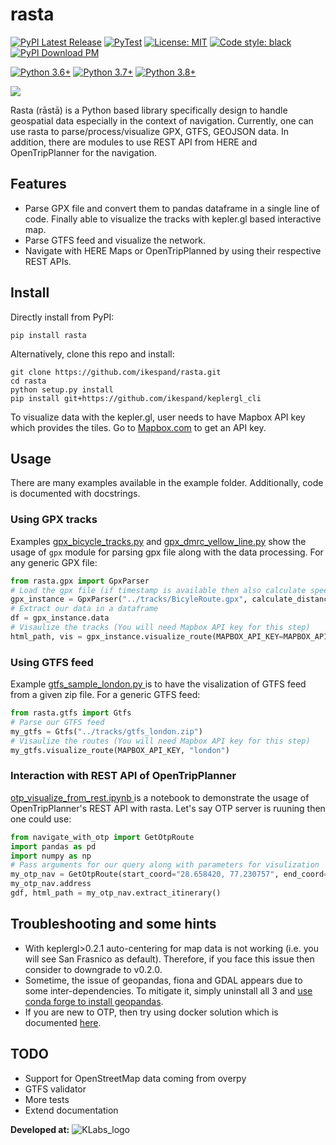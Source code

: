 # rasta
[![PyPI Latest Release](https://img.shields.io/pypi/v/rasta.svg)](https://pypi.org/project/rasta/) [![PyTest](https://github.com/ikespand/rasta/workflows/PyTest/badge.svg)](https://github.com/ikespand/rasta/actions?query=workflow%3APyTest) [![License: MIT](https://img.shields.io/badge/License-MIT-yellow.svg)](https://opensource.org/licenses/MIT) [![Code style: black](https://img.shields.io/badge/code%20style-black-000000.svg)](https://github.com/psf/black) [![PyPI Download PM](https://img.shields.io/pypi/dm/rasta)](https://pypi.org/project/rasta/)

[![Python 3.6+](https://img.shields.io/badge/python-3.6-blue.svg)](https://www.python.org/downloads/release/python-360/) [![Python 3.7+](https://img.shields.io/badge/python-3.7-blue.svg)](https://www.python.org/downloads/release/python-370/) [![Python 3.8+](https://img.shields.io/badge/python-3.8-blue.svg)](https://www.python.org/downloads/release/python-380/)

[![](https://raw.githubusercontent.com/ikespand/rasta/master/docs/Rasta_logo.png)](rasta_logo)

Rasta (rāstā) is a Python based library specifically design to handle geospatial data especially in the context of navigation. Currently, one can use rasta to parse/process/visualize GPX, GTFS, GEOJSON data. In addition, there are modules to use REST API from HERE and OpenTripPlanner for the navigation. 


## Features

-   Parse GPX file and convert them to pandas dataframe in a single line of code. Finally able to visualize the tracks with kepler.gl based interactive map.
- Parse GTFS feed and visualize the network.
-  Navigate with HERE Maps or OpenTripPlanned by using their respective REST APIs.

## Install
Directly install from PyPI:
```
pip install rasta
```
Alternatively, clone this repo and install:
```
git clone https://github.com/ikespand/rasta.git
cd rasta
python setup.py install
pip install git+https://github.com/ikespand/keplergl_cli
```

To visualize data with the kepler.gl, user needs to have Mapbox API key which provides the tiles. Go to [Mapbox.com](https://account.mapbox.com/access-tokens) to get an API key.

## Usage
There are many examples available in the example folder. Additionally, code is documented with docstrings.
### Using GPX tracks
Examples [gpx_bicycle_tracks.py](https://github.com/ikespand/rasta/blob/master/example/gpx_bicycle_tracks.py "`gpx_bicycle_tracks.py`") and [gpx_dmrc_yellow_line.py](https://github.com/ikespand/rasta/blob/master/example/gpx_dmrc_yellow_line.py "gpx_dmrc_yellow_line.py") show the usage of `gpx` module for parsing gpx file along with the data processing. For any generic GPX file:
```python
from rasta.gpx import GpxParser
# Load the gpx file (if timestamp is available then also calculate speed)
gpx_instance = GpxParser("../tracks/BicyleRoute.gpx", calculate_distance=True)
# Extract our data in a dataframe
df = gpx_instance.data
# Visaulize the tracks (You will need Mapbox API key for this step)
html_path, vis = gpx_instance.visualize_route(MAPBOX_API_KEY=MAPBOX_API_KEY,open_browser=True)
```
### Using GTFS feed
Example [gtfs_sample_london.py ](https://github.com/ikespand/rasta/blob/master/example/gtfs_sample_london.py "gtfs_sample_london.py ")is to have the visalization of GTFS feed from a given zip file. For a generic GTFS feed:
```python
from rasta.gtfs import Gtfs
# Parse our GTFS feed
my_gtfs = Gtfs("../tracks/gtfs_london.zip")
# Visaulize the routes (You will need Mapbox API key for this step)
my_gtfs.visualize_route(MAPBOX_API_KEY, "london")
```
### Interaction with REST API of OpenTripPlanner
[otp_visualize_from_rest.ipynb ](https://github.com/ikespand/rasta/blob/master/example/otp_visualize_from_rest.py "otp_visualize_from_rest.ipynb ") is a notebook to demonstrate the usage of  OpenTripPlanner's REST API with rasta. Let's say OTP server is ruuning then one could use:
```python
from navigate_with_otp import GetOtpRoute
import pandas as pd
import numpy as np
# Pass arguments for our query along with parameters for visulization
my_otp_nav = GetOtpRoute(start_coord="28.658420, 77.230757", end_coord="28.544442, 77.206334", MAPBOX_API_KEY=MAPBOX_API_KEY, output_map_path="temporary_map", viz=False)
my_otp_nav.address
gdf, html_path = my_otp_nav.extract_itinerary()
```
## Troubleshooting and some hints
- With keplergl>0.2.1 auto-centering for map data is not working (i.e. you will see San Frasnico as default). Therefore, if you face this issue then consider to downgrade to v0.2.0.
- Sometime, the issue of geopandas, fiona and GDAL appears due to some inter-dependencies. To mitigate it, simply uninstall all 3 and [use conda forge to install geopandas](https://geopandas.org/install.html#using-the-conda-forge-channel "use conda forge to install geopandas").
- If you are new to OTP, then try using docker solution which is documented [here](https://ikespand.github.io/posts/OpenTripPlanner/ "here").

## TODO
- Support for OpenStreetMap data coming from overpy
- GTFS validator
- More tests
- Extend documentation

**Developed at:**
![KLabs_logo](https://raw.githubusercontent.com/ikespand/rasta/master/docs/KLabs_logo.JPG)
